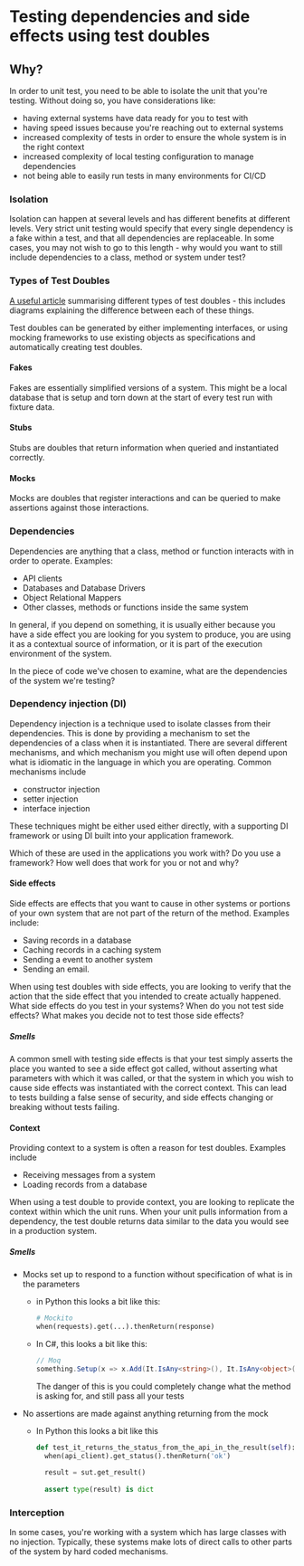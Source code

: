 # Testing dependencies and side effects using test doubles

## Why?

In order to unit test, you need to be able to isolate the unit that you're testing. Without doing so, you have considerations like:

* having external systems have data ready for you to test with
* having speed issues because you're reaching out to external systems
* increased complexity of tests in order to ensure the whole system is in the right context
* increased complexity of local testing configuration to manage dependencies
* not being able to easily run tests in many environments for CI/CD

### Isolation

Isolation can happen at several levels and has different benefits at different levels. Very strict unit testing would specify that every single dependency is a fake within a test, and that all dependencies are replaceable. In some cases, you may not wish to go to this length - why would you want to still include dependencies to a class, method or system under test?

### Types of Test Doubles

[A useful article](https://blog.pragmatists.com/test-doubles-fakes-mocks-and-stubs-1a7491dfa3da) summarising different types of test doubles - this includes diagrams explaining the difference between each of these things.

Test doubles can be generated by either implementing interfaces, or using mocking frameworks to use existing objects as specifications and automatically creating test doubles.

#### Fakes

Fakes are essentially simplified versions of a system. This might be a local database that is setup and torn down at the start of every test run with fixture data. 

#### Stubs

Stubs are doubles that return information when queried and instantiated correctly.

#### Mocks

Mocks are doubles that register interactions and can be queried to make assertions against those interactions.

### Dependencies

Dependencies are anything that a class, method or function interacts with in order to operate. Examples:

* API clients
* Databases and Database Drivers
* Object Relational Mappers
* Other classes, methods or functions inside the same system

In general, if you depend on something, it is usually either because you have a side effect you are looking for you system to produce, you are using it as a contextual source of information, or it is part of the execution environment of the system.

In the piece of code we've chosen to examine, what are the dependencies of the system we're testing?

### Dependency injection (DI)

Dependency injection is a technique used to isolate classes from their dependencies. This is done by providing a mechanism to set the dependencies of a class when it is instantiated. There are several different mechanisms, and which mechanism you might use will often depend upon what is idiomatic in the language in which you are operating. Common mechanisms include

* constructor injection
* setter injection
* interface injection

These techniques might be either used either directly, with a supporting DI framework or using DI built into your application framework.

Which of these are used in the applications you work with? Do you use a framework? How well does that work for you or not and why?

#### Side effects

Side effects are effects that you want to cause in other systems or portions of your own system that are not part of the return of the method. Examples include:

* Saving records in a database
* Caching records in a caching system
* Sending a event to another system
* Sending an email.

When using test doubles with side effects, you are looking to verify that the action that the side effect that you intended to create actually happened. What side effects do you test in your systems? When do you not test side effects? What makes you decide not to test those side effects?

##### Smells

A common smell with testing side effects is that your test simply asserts the place you wanted to see a side effect got called, without asserting what parameters with which it was called, or that the system in which you wish to cause side effects was instantiated with the correct context. This can lead to tests building a false sense of security, and side effects changing or breaking without tests failing.

#### Context

Providing context to a system is often a reason for test doubles. Examples include

* Receiving messages from a system
* Loading records from a database

When using a test double to provide context, you are looking to replicate the context within which the unit runs. When your unit pulls information from a dependency, the test double returns data similar to the data you would see in a production system.

##### Smells

* Mocks set up to respond to a function without specification of what is in the parameters

  * in Python this looks a bit like this: 

    ```python
    # Mockito
    when(requests).get(...).thenReturn(response)
    ```

  * In C#, this looks a bit like this:

    ```c#
    // Moq
    something.Setup(x => x.Add(It.IsAny<string>(), It.IsAny<object>()))
    ```

    The danger of this is you could completely change what the method is asking for, and still pass all your tests

* No assertions are made against anything returning from the mock

  * In Python this looks a bit like this

    ```python
    def test_it_returns_the_status_from_the_api_in_the_result(self):
      when(api_client).get_status().thenReturn('ok')
    	
      result = sut.get_result()
      
      assert type(result) is dict
    ```

### Interception

In some cases, you're working with a system which has large classes with no injection. Typically, these systems make lots of direct calls to other parts of the system by hard coded mechanisms.
